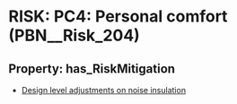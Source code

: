 # RISK: __PC4: Personal comfort__ (PBN__Risk_204)

## Property: has_RiskMitigation

* [Design level adjustments on noise insulation](PBN__RiskMitigation_243)

